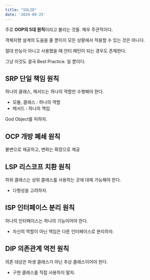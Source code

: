 ```yaml
---
title: "SOLID"
date: '2024-09-25'
---
```


주로 **OOP의 5대 원칙**이라고 불리는 것들. 매우 주관적이다.

객체지향 설계의 도움을 줄 뿐이지 모든 상황에서 적용할 수 있는 것은 아니다.

절대 만능이 아니고 사용했을 때 안티 패턴이 되는 경우도 존재한다.

그냥 이것도 결국 Best Practice. 일 뿐이다.

## SRP 단일 책임 원칙
하나의 클래스, 메서드는 하나의 역할만 수행해야 한다.
- 모듈, 클래스 : 하나의 역할
- 메서드 : 하나의 책임

God Object를 피하자.

## OCP 개방 폐쇄 원칙
불변으로 제공하고, 변화는 확장으로 제공

## LSP 리스코프 치환 원칙
하위 클래스는 상위 클래스를 사용하는 곳에 대체 가능해야 한다.
- 다형성을 고려하자.

## ISP 인터페이스 분리 원칙
하나의 인터페이스는 하나의 기능이어야 한다.
- 자신의 역할이 아닌 책임은 다른 인터페이스로 분리하자.

## DIP **의존관계 역전** 원칙
의존 대상은 파생 클래스가 아닌 추상 클래스이어야 한다.
- 구현 클래스를 직접 사용하지 말자.